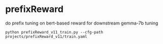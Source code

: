 # prefixReward
do prefix tuning on bert-based reward for downstream gemma-7b tuning


```shell
python prefixReward_v11_train.py --cfg-path projects/prefixReward_v11/train.yaml
```
